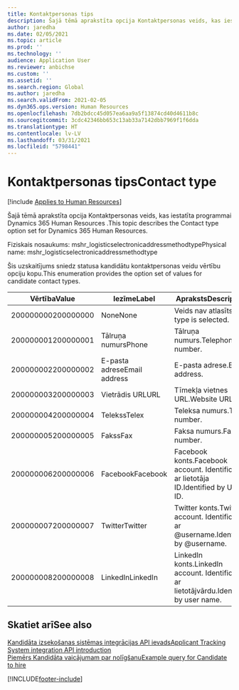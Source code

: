 ```yaml
---
title: Kontaktpersonas tips
description: Šajā tēmā aprakstīta opcija Kontaktpersonas veids, kas iestatīta programmai Dynamics 365 Human Resources .
author: jaredha
ms.date: 02/05/2021
ms.topic: article
ms.prod: ''
ms.technology: ''
audience: Application User
ms.reviewer: anbichse
ms.custom: ''
ms.assetid: ''
ms.search.region: Global
ms.author: jaredha
ms.search.validFrom: 2021-02-05
ms.dyn365.ops.version: Human Resources
ms.openlocfilehash: 7db2bdcc45d057ea6aa9a5f13874cd40d4611b8c
ms.sourcegitcommit: 3cdc42346bb653c13ab33a7142dbb7969f1f6dda
ms.translationtype: HT
ms.contentlocale: lv-LV
ms.lasthandoff: 03/31/2021
ms.locfileid: "5798441"
---
```

# <a name="contact-type"></a><span data-ttu-id="38c8f-103">Kontaktpersonas tips</span><span class="sxs-lookup"><span data-stu-id="38c8f-103">Contact type</span></span>

[!include [Applies to Human Resources](../includes/applies-to-hr.md)]

<span data-ttu-id="38c8f-104">Šajā tēmā aprakstīta opcija Kontaktpersonas veids, kas iestatīta programmai Dynamics 365 Human Resources .</span><span class="sxs-lookup"><span data-stu-id="38c8f-104">This topic describes the Contact type option set for Dynamics 365 Human Resources.</span></span>

<span data-ttu-id="38c8f-105">Fiziskais nosaukums: mshr_logisticselectronicaddressmethodtype</span><span class="sxs-lookup"><span data-stu-id="38c8f-105">Physical name: mshr_logisticselectronicaddressmethodtype</span></span>

<span data-ttu-id="38c8f-106">Šis uzskaitījums sniedz statusa kandidātu kontaktpersonas veidu vērtību opciju kopu.</span><span class="sxs-lookup"><span data-stu-id="38c8f-106">This enumeration provides the option set of values for candidate contact types.</span></span> 

| <span data-ttu-id="38c8f-107">Vērtība</span><span class="sxs-lookup"><span data-stu-id="38c8f-107">Value</span></span> | <span data-ttu-id="38c8f-108">Iezīme</span><span class="sxs-lookup"><span data-stu-id="38c8f-108">Label</span></span> | <span data-ttu-id="38c8f-109">Apraksts</span><span class="sxs-lookup"><span data-stu-id="38c8f-109">Description</span></span> |
| --- | --- | --- |
| <span data-ttu-id="38c8f-110">200000000</span><span class="sxs-lookup"><span data-stu-id="38c8f-110">200000000</span></span> | <span data-ttu-id="38c8f-111">None</span><span class="sxs-lookup"><span data-stu-id="38c8f-111">None</span></span> | <span data-ttu-id="38c8f-112">Veids nav atlasīts.</span><span class="sxs-lookup"><span data-stu-id="38c8f-112">No type is selected.</span></span> |
| <span data-ttu-id="38c8f-113">200000001</span><span class="sxs-lookup"><span data-stu-id="38c8f-113">200000001</span></span> | <span data-ttu-id="38c8f-114">Tālruņa numurs</span><span class="sxs-lookup"><span data-stu-id="38c8f-114">Phone</span></span> | <span data-ttu-id="38c8f-115">Tālruņa numurs.</span><span class="sxs-lookup"><span data-stu-id="38c8f-115">Telephone number.</span></span> |
| <span data-ttu-id="38c8f-116">200000002</span><span class="sxs-lookup"><span data-stu-id="38c8f-116">200000002</span></span> | <span data-ttu-id="38c8f-117">E-pasta adrese</span><span class="sxs-lookup"><span data-stu-id="38c8f-117">Email address</span></span> | <span data-ttu-id="38c8f-118">E-pasta adrese.</span><span class="sxs-lookup"><span data-stu-id="38c8f-118">Email address.</span></span> |
| <span data-ttu-id="38c8f-119">200000003</span><span class="sxs-lookup"><span data-stu-id="38c8f-119">200000003</span></span> | <span data-ttu-id="38c8f-120">Vietrādis URL</span><span class="sxs-lookup"><span data-stu-id="38c8f-120">URL</span></span> | <span data-ttu-id="38c8f-121">Tīmekļa vietnes URL.</span><span class="sxs-lookup"><span data-stu-id="38c8f-121">Website URL.</span></span> |
| <span data-ttu-id="38c8f-122">200000004</span><span class="sxs-lookup"><span data-stu-id="38c8f-122">200000004</span></span> | <span data-ttu-id="38c8f-123">Telekss</span><span class="sxs-lookup"><span data-stu-id="38c8f-123">Telex</span></span> | <span data-ttu-id="38c8f-124">Teleksa numurs.</span><span class="sxs-lookup"><span data-stu-id="38c8f-124">Telex number.</span></span> |
| <span data-ttu-id="38c8f-125">200000005</span><span class="sxs-lookup"><span data-stu-id="38c8f-125">200000005</span></span> | <span data-ttu-id="38c8f-126">Fakss</span><span class="sxs-lookup"><span data-stu-id="38c8f-126">Fax</span></span> | <span data-ttu-id="38c8f-127">Faksa numurs.</span><span class="sxs-lookup"><span data-stu-id="38c8f-127">Fax number.</span></span> |
| <span data-ttu-id="38c8f-128">200000006</span><span class="sxs-lookup"><span data-stu-id="38c8f-128">200000006</span></span> | <span data-ttu-id="38c8f-129">Facebook</span><span class="sxs-lookup"><span data-stu-id="38c8f-129">Facebook</span></span> | <span data-ttu-id="38c8f-130">Facebook konts.</span><span class="sxs-lookup"><span data-stu-id="38c8f-130">Facebook account.</span></span> <span data-ttu-id="38c8f-131">Identificēts ar lietotāja ID.</span><span class="sxs-lookup"><span data-stu-id="38c8f-131">Identified by User ID.</span></span> |
| <span data-ttu-id="38c8f-132">200000007</span><span class="sxs-lookup"><span data-stu-id="38c8f-132">200000007</span></span> | <span data-ttu-id="38c8f-133">Twitter</span><span class="sxs-lookup"><span data-stu-id="38c8f-133">Twitter</span></span> | <span data-ttu-id="38c8f-134">Twitter konts.</span><span class="sxs-lookup"><span data-stu-id="38c8f-134">Twitter account.</span></span> <span data-ttu-id="38c8f-135">Identificēts ar @username.</span><span class="sxs-lookup"><span data-stu-id="38c8f-135">Identified by @username.</span></span> |
| <span data-ttu-id="38c8f-136">200000008</span><span class="sxs-lookup"><span data-stu-id="38c8f-136">200000008</span></span> | <span data-ttu-id="38c8f-137">LinkedIn</span><span class="sxs-lookup"><span data-stu-id="38c8f-137">LinkedIn</span></span> | <span data-ttu-id="38c8f-138">LinkedIn konts.</span><span class="sxs-lookup"><span data-stu-id="38c8f-138">LinkedIn account.</span></span> <span data-ttu-id="38c8f-139">Identificēts ar lietotājvārdu.</span><span class="sxs-lookup"><span data-stu-id="38c8f-139">Identified by user name.</span></span> |

## <a name="see-also"></a><span data-ttu-id="38c8f-140">Skatiet arī</span><span class="sxs-lookup"><span data-stu-id="38c8f-140">See also</span></span>

[<span data-ttu-id="38c8f-141">Kandidāta izsekošanas sistēmas integrācijas API ievads</span><span class="sxs-lookup"><span data-stu-id="38c8f-141">Applicant Tracking System integration API introduction</span></span>](hr-admin-integration-ats-api-introduction.md)<br>
[<span data-ttu-id="38c8f-142">Piemērs Kandidāta vaicājumam par nolīgšanu</span><span class="sxs-lookup"><span data-stu-id="38c8f-142">Example query for Candidate to hire</span></span>](hr-admin-integration-ats-api-candidate-to-hire-example-query.md)


[!INCLUDE[footer-include](../includes/footer-banner.md)]